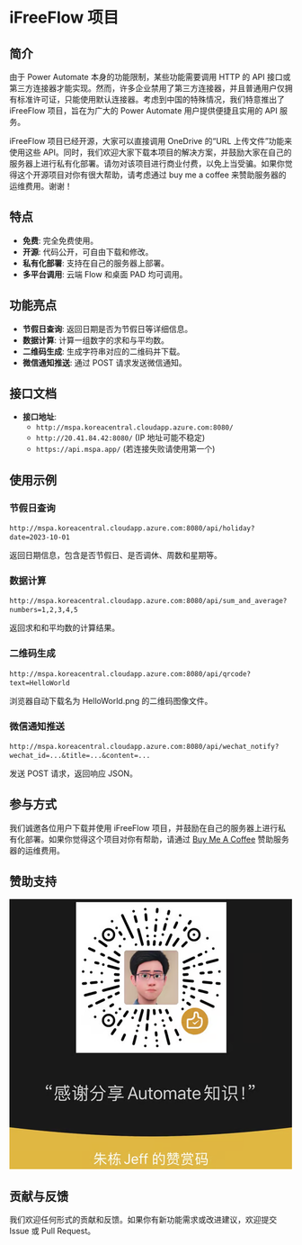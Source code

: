 # iFreeFlow 项目

## 简介
由于 Power Automate 本身的功能限制，某些功能需要调用 HTTP 的 API 接口或第三方连接器才能实现。然而，许多企业禁用了第三方连接器，并且普通用户仅拥有标准许可证，只能使用默认连接器。考虑到中国的特殊情况，我们特意推出了 iFreeFlow 项目，旨在为广大的 Power Automate 用户提供便捷且实用的 API 服务。

iFreeFlow 项目已经开源，大家可以直接调用 OneDrive 的“URL 上传文件”功能来使用这些 API。同时，我们欢迎大家下载本项目的解决方案，并鼓励大家在自己的服务器上进行私有化部署。请勿对该项目进行商业付费，以免上当受骗。如果你觉得这个开源项目对你有很大帮助，请考虑通过 buy me a coffee 来赞助服务器的运维费用。谢谢！

## 特点
- **免费**: 完全免费使用。
- **开源**: 代码公开，可自由下载和修改。
- **私有化部署**: 支持在自己的服务器上部署。
- **多平台调用**: 云端 Flow 和桌面 PAD 均可调用。

## 功能亮点
- **节假日查询**: 返回日期是否为节假日等详细信息。
- **数据计算**: 计算一组数字的求和与平均数。
- **二维码生成**: 生成字符串对应的二维码并下载。
- **微信通知推送**: 通过 POST 请求发送微信通知。

## 接口文档
- **接口地址**:
  - `http://mspa.koreacentral.cloudapp.azure.com:8080/`
  - `http://20.41.84.42:8080/` (IP 地址可能不稳定)
  - `https://api.mspa.app/` (若连接失败请使用第一个)

## 使用示例
### 节假日查询
```plaintext
http://mspa.koreacentral.cloudapp.azure.com:8080/api/holiday?date=2023-10-01
```
返回日期信息，包含是否节假日、是否调休、周数和星期等。

### 数据计算
```plaintext
http://mspa.koreacentral.cloudapp.azure.com:8080/api/sum_and_average?numbers=1,2,3,4,5
```
返回求和和平均数的计算结果。

### 二维码生成
```plaintext
http://mspa.koreacentral.cloudapp.azure.com:8080/api/qrcode?text=HelloWorld
```
浏览器自动下载名为 HelloWorld.png 的二维码图像文件。

### 微信通知推送
```plaintext
http://mspa.koreacentral.cloudapp.azure.com:8080/api/wechat_notify?wechat_id=...&title=...&content=...
```
发送 POST 请求，返回响应 JSON。

## 参与方式
我们诚邀各位用户下载并使用 iFreeFlow 项目，并鼓励在自己的服务器上进行私有化部署。如果你觉得这个项目对你有帮助，请通过 [Buy Me A Coffee](#) 赞助服务器的运维费用。

## 赞助支持
![赞助](buymeacoffe.png)

## 贡献与反馈
我们欢迎任何形式的贡献和反馈。如果你有新功能需求或改进建议，欢迎提交 Issue 或 Pull Request。
